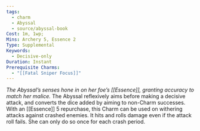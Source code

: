 ```yaml
---
tags:
  - charm
  - Abyssal
  - source/abyssal-book
Cost: 1m, 1wp; 
Mins: Archery 5, Essence 2
Type: Supplemental
Keywords:
  - Decisive-only
Duration: Instant
Prerequisite Charms:
  - "[[Fatal Sniper Focus]]"
---
```

*The Abyssal’s senses hone in on her foe’s [[Essence]], granting accuracy to match her malice.*
The Abyssal reflexively aims before making a decisive attack, and converts the dice added by aiming to non-Charm successes.
With an [[Essence]] 5 repurchase, this Charm can be used on withering attacks against crashed enemies. It hits and rolls damage even if the attack roll fails. She can only do so once for each crash period.